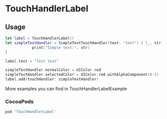 # TouchHandlerLabel

## Usage

```swift
let label = TouchHandlerLabel()
let simpleTextHandler = SimpleTextTouchHandler(text: "text") { (_, str) in
            print("Simple text:", str)
}

label.text = "Test text"

simpleTextHandler.normalColor = UIColor.red
simpleTextHandler.selectedColor = UIColor.red.withAlphaComponent(0.5)
label.add(touchHandler: simpleTextHandler)
```

More examples you can find in TouchHandlerLabelExample

### CocoaPods

```ruby
pod 'TouchHandlerLabel'
```
